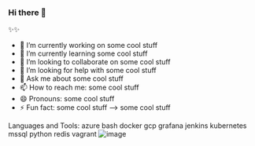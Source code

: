 ### Hi there 👋

✨✨ 

- 🔭 I’m currently working on some cool stuff
- 🌱 I’m currently learning some cool stuff
- 👯 I’m looking to collaborate on some cool stuff
- 🤔 I’m looking for help with some cool stuff
- 💬 Ask me about some cool stuff
- 📫 How to reach me: some cool stuff
- 😄 Pronouns: some cool stuff
- ⚡ Fun fact: some cool stuff
--> some cool stuff

Languages and Tools:
azure bash docker gcp grafana jenkins kubernetes mssql python redis vagrant
![image](https://github.com/kabary/kabary/assets/6353772/f7bfccf5-a639-42c2-bd25-f6e7e9fa0bba)
